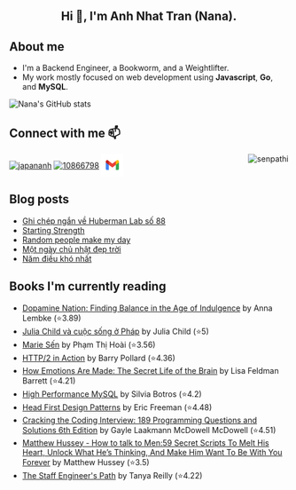 <h2 align="center">Hi 👋, I'm Anh Nhat Tran (Nana).</h1>

## About me

- I'm a Backend Engineer, a Bookworm, and a Weightlifter. 
- My work mostly focused on web development using **Javascript**, **Go**, and **MySQL**.

![Nana's GitHub stats](https://github-readme-stats.vercel.app/api?username=japananh&theme=buefy&show_icons=true)

## Connect with me 📫

<p align="left">
<a href="https://linkedin.com/in/japananh" target="blank"><img align="center" src="https://raw.githubusercontent.com/rahuldkjain/github-profile-readme-generator/master/src/images/icons/Social/linked-in-alt.svg" alt="japananh" height="30" width="40" /></a>
<a href="https://stackoverflow.com/users/8546128/anh-nhat-tran" target="blank"><img align="center" src="https://raw.githubusercontent.com/rahuldkjain/github-profile-readme-generator/master/src/images/icons/Social/stack-overflow.svg" alt="10866798" height="30" width="40" /></a>
<a href="mailto:japananh@gmail.com"><img align="center" src="https://raw.githubusercontent.com/timche/gmail-desktop/main/media/icon.svg" alt="nsspathirana@gmail.com" height="40" width="40" /></a>
<a><img align="right" src="https://komarev.com/ghpvc/?username=japananh&label=Profile%20views&color=0e75b6&style=flat" alt="senpathi" /></a>
</p>

## Blog posts
<!-- BLOG-POST-LIST:START -->
- [Ghi chép ngắn về Huberman Lab số 88](https://nanacoder.hashnode.dev/ghi-chep-ngan-ve-huberman-lab-so-88)
- [Starting Strength](https://nanacoder.hashnode.dev/starting-strength)
- [Random people make my day](https://nanacoder.hashnode.dev/random-people-make-my-day)
- [Một ngày chủ nhật đẹp trời](https://nanacoder.hashnode.dev/mot-ngay-chu-nhat-dep-troi)
- [Năm điều khó nhất](https://nanacoder.hashnode.dev/nam-dieu-kho-nhat)
<!-- BLOG-POST-LIST:END -->

## Books I'm currently reading
<!-- GOODREADS-LIST:START -->
- [Dopamine Nation: Finding Balance in the Age of Indulgence](https://www.goodreads.com/review/show/5009765483?utm_medium=api&utm_source=rss) by Anna Lembke (⭐️3.89)
- [Julia Child và cuộc sống ở Pháp](https://www.goodreads.com/review/show/4883306717?utm_medium=api&utm_source=rss) by Julia Child (⭐️5)
- [Marie Sến](https://www.goodreads.com/review/show/4878360149?utm_medium=api&utm_source=rss) by Phạm Thị Hoài (⭐️3.56)
- [HTTP/2 in Action](https://www.goodreads.com/review/show/4782967910?utm_medium=api&utm_source=rss) by Barry Pollard (⭐️4.36)
- [How Emotions Are Made: The Secret Life of the Brain](https://www.goodreads.com/review/show/3710904024?utm_medium=api&utm_source=rss) by Lisa Feldman Barrett (⭐️4.21)
- [High Performance MySQL](https://www.goodreads.com/review/show/4668866515?utm_medium=api&utm_source=rss) by Silvia Botros (⭐️4.2)
- [Head First Design Patterns](https://www.goodreads.com/review/show/4731418584?utm_medium=api&utm_source=rss) by Eric Freeman (⭐️4.48)
- [Cracking the Coding Interview: 189 Programming Questions and Solutions 6th Edition](https://www.goodreads.com/review/show/4730339305?utm_medium=api&utm_source=rss) by Gayle Laakmann McDowell McDowell (⭐️4.51)
- [Matthew Hussey - How to talk to Men:59 Secret Scripts To Melt His Heart, Unlock What He’s Thinking, And Make Him Want To Be With You Forever](https://www.goodreads.com/review/show/4657558222?utm_medium=api&utm_source=rss) by Matthew Hussey (⭐️3.5)
- [The Staff Engineer&apos;s Path](https://www.goodreads.com/review/show/4423254875?utm_medium=api&utm_source=rss) by Tanya Reilly (⭐️4.22)
<!-- GOODREADS-LIST:END -->
